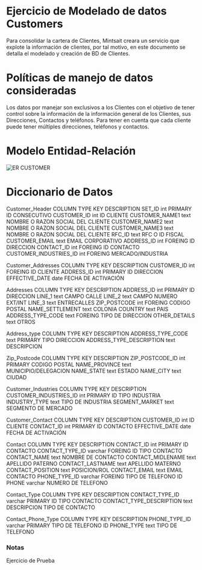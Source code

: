 # Ejercicio de Modelado de datos Customers

Para consolidar la cartera de Clientes, Mintsait creara un servicio que explote la información de clientes, por tal motivo, en este documento se detalla el modelado y creación de BD de Clientes.

# Políticas de manejo de datos consideradas

Los datos por manejar son exclusivos a los Clientes con el objetivo de tener control sobre la información de la información general de los Clientes, sus Direcciones, Contactos y teléfonos.
Para tener en cuenta que cada cliente puede tener múltiples direcciones, teléfonos y contactos.

# Modelo Entidad-Relación

![ER CUSTOMER](https://user-images.githubusercontent.com/86317449/123081355-7c37ca00-d3e3-11eb-87b5-14ce7f1a8b67.png)

# Diccionario de Datos

Customer_Header 
COLUMN	TYPE	KEY	DESCRIPTION
SET_ID	int	PRIMARY	ID CONSECUTIVO
CUSTOMER_ID	int	 	ID CLIENTE
CUSTOMER_NAME1	text	 	NOMBRE O RAZON SOCIAL DEL CLIENTE
CUSTOMER_NAME2	text	 	NOMBRE O RAZON SOCIAL DEL CLIENTE
CUSTOMER_NAME3	text	 	NOMBRE O RAZON SOCIAL DEL CLIENTE
RFC_ID	text	 	RFC O ID FISCAL
CUSTOMER_EMAIL	text	 	EMAIL CORPORATIVO
ADDRESS_ID	int	FOREING	ID DIRECCION
CONTACT_ID	int	FOREING	ID CONTACTO
CUSTOMER_INDUSTRIES_ID	int	FOREING	MERCADO/INDUSTRIA
 	 	 	 
Customer_Addresses
COLUMN	TYPE	KEY	DESCRIPTION
CUSTOMER_ID	int	FOREING	ID CLIENTE
ADDRESS_ID	int	PRIMARY	ID DIRECCION
EFFECTIVE_DATE	date	 	FECHA DE ACTIVACIÓN
 	 	 	 
Addresses
COLUMN	TYPE	KEY	DESCRIPTION
ADDRESS_ID	int	PRIMARY	ID DIRECCION
LINE_1	text	 	CAMPO CALLE
LINE_2	text	 	CAMPO NUMERO EXT/INT
LINE_3	text	 	ENTRECALLES
ZIP_POSTCODE	int	FOREING	CODIGO POSTAL
NAME_SETTLEMENT	text	 	COLONIA
COUNTRY	text	 	PAIS
ADDRESS_TYPE_CODE	text	FOREING	TIPO DE DIRECCION
OTHER_DETAILS	text	 	OTROS 
 	 	 	 
Address_type
COLUMN	TYPE	KEY	DESCRIPTION
ADDRESS_TYPE_CODE	text	PRIMARY	TIPO DIRECCION
ADDRESS_TYPE_DESCRIPTION	text	 	DESCRIPCION
 	 	 	 
Zip_Postcode
COLUMN	TYPE	KEY	DESCRIPTION
ZIP_POSTCODE_ID	int	PRIMARY	CODIGO POSTAL
NAME_PROVINCE	text	 	MUNICIPIO/DELEGACION
NAME_STATE	text	 	ESTADO
NAME_CITY	text	 	CIUDAD
 	 	 	 
Customer_Industries
COLUMN	TYPE	KEY	DESCRIPTION
CUSTOMER_INDUSTRIES_ID	int	PRIMARY	ID TIPO INDUSTRIA
INDUSTRY_TYPE	text	 	TIPO DE INDUSTRIA
SEGMENT_MARKET	text	 	SEGMENTO DE MERCADO
 	 	 	 
Customer_Contact
COLUMN	TYPE	KEY	DESCRIPTION
CUSTOMER_ID	int	 	ID CLIENTE
CONTACT_ID	int	PRIMARY	ID CONTACTO
EFFECTIVE_DATE	date	 	FECHA DE ACTIVACIÓN
 	 	 	 
Contact
COLUMN	TYPE	KEY	DESCRIPTION
CONTACT_ID	int	PRIMARY	ID CONTACTO
CONTACT_TYPE_ID	varchar	FOREING	ID TIPO CONTACTO
CONTACT_NAME	text	 	NOMBRE DE CONTACTO
CONTACT_MIDLENAME	text	 	APELLIDO PATERNO
CONTACT_LASTNAME	text	 	APELLIDO MATERNO
CONTACT_POSITION	text	 	POSICION/ROL
CONTACT_EMAIL	text	 	EMAIL CONTACTO
PHONE_TYPE_ID	varchar	FOREING	TIPO DE TELEFONO ID
PHONE	varchar	 	NUMERO DE TELEFONO
 	 	 	 
Contact_Type
COLUMN	TYPE	KEY	DESCRIPTION
CONTACT_TYPE_ID	varchar	PRIMARY	ID TIPO CONTACTO
CONTACT_TYPE_DESCRIPTION	text	 	DESCRIPCION TIPO DE CONTACTO
 	 	 	 
Contact_Phone_Type
COLUMN	TYPE	KEY	DESCRIPTION
PHONE_TYPE_ID	varchar	PRIMARY	TIPO DE TELEFONO ID
PHONE_TYPE	text	 	TIPO DE TELEFONO


### Notas

Ejercicio de Prueba




